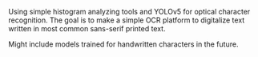 Using simple histogram analyzing tools and YOLOv5 for optical character recognition. The goal is to make a simple OCR platform to digitalize text written in most
common sans-serif printed text.

Might include models trained for handwritten characters in the future.

